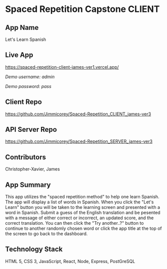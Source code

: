 # Spaced Repetition Capstone CLIENT
## App Name
Let's Learn Spanish

## Live App
https://spaced-repetition-client-james-ver1.vercel.app/

*Demo username: admin*

*Demo password: pass*

## Client Repo
https://github.com/Jimmicorey/Spaced-Repetition_CLIENT_james-ver3

## API Server Repo
https://github.com/Jimmicorey/Spaced-Repetition_SERVER_james-ver3

## Contributors
Christopher-Xavier, James

## App Summary
This app utilizes the "spaced repetition method" to help one learn Spanish. 
The app will display a list of words in Spanish. 
When you click the "Let's Learn" button you will be taken to the learning screen and presented with a word in Spanish. 
Submit a guess of the English translation and be pesented with a message of either correct or incorrect, an updated score, and the correct translation.
You can then click the "Try another..?" button to continue to another randomly chosen word or click the app title at the top of the screen to go back to the dashboard.

## Technology Stack
HTML 5, CSS 3, JavaScript, React,
Node, Express, PostGreSQL
